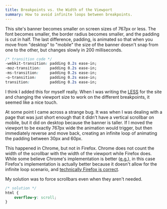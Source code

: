 ```yaml
---
title: Breakpoints vs. the Width of the Viewport
summary: How to avoid infinite loops between breakpoints.
---
```

This site's banner becomes smaller on screen sizes of 767px or less. The font becomes smaller, the border radius becomes smaller, and the padding is cut in half. The last difference, padding, is animated so that when you move from "desktop" to "mobile" the size of the banner doesn't snap from one to the other, but changes slowly in 200 milliseconds.

```css
/* transition code */
-webkit-transition: padding 0.2s ease-in;
-moz-transition:    padding 0.2s ease-in;
-ms-transition:     padding 0.2s ease-in;
-o-transition:      padding 0.2s ease-in;
transition:         padding 0.2s ease-in;
```

I think I added this for myself really. When I was writing the [LESS][less] for the site and changing the viewport size to work on the different breakpoints, it seemed like a nice touch.

At some point I came across a strange bug. It was when I was dealing with a page that was just short enough that it didn't have a vertical scrollbar on mobile, but it did on desktop because the banner is taller. If I moved the viewport to be exactly 767px wide the animation would trigger, but then immediately reverse and move back, creating an infinite loop of animating the padding between 30px and 60px.

This happened in Chrome, but not in Firefox. Chrome does not count the width of the scrollbar with the width of the viewport while Firefox does. While some believe Chrome's implementation is better ([e.g.][eg]), in this case Firefox's implementation is actually better because it doesn't allow for the infinite loop scenario, and [technically Firefox is correct][firefox_right].

My solution was to force scrollbars even when they aren't needed.

```css
/* solution */
html {
    overflow-y: scroll;
}
```

[less]: http://lesscss.org/
[eg]: http://iamkeir.com/post/26647025450/firefox-media-query-breakpoints-wtf
[firefox_right]: http://www.w3.org/TR/css3-mediaqueries/#width
